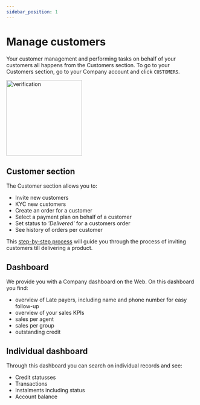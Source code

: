 ```yaml
---
sidebar_position: 1
---
```


# Manage customers

Your customer management and performing tasks on behalf of your customers all happens from the Customers section. To go to your Customers section, go to your Company account and click `CUSTOMERS`. 

<img src="/register/customersection.png" alt="verification" width="200"/>

## Customer section

The Customer section allows you to:
- Invite new customers
- KYC new customers
- Create an order for a customer
- Select a payment plan on behalf of a customer
- Set status to *'Delivered'* for a customers order
- See history of orders per customer

This [step-by-step process](/docs/seller/register/) will guide you through the process of inviting customers till delivering a product.

## Dashboard

We provide you with a Company dashboard on the Web. On this dashboard you find:
- overview of Late payers, including name and phone number for easy follow-up
- overview of your sales KPIs
- sales per agent
- sales per group
- outstanding credit 

## Individual dashboard
Through this dashboard you can search on individual records and see:
- Credit statusses
- Transactions
- Instalments including status
- Account balance


